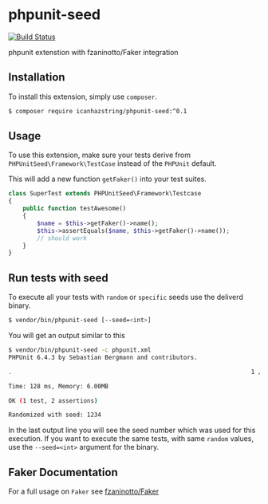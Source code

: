 # phpunit-seed

[![Build Status](https://api.travis-ci.org/icanhazstring/phpunit-seed.svg?branch=master)](https://travis-ci.org/icanhazstring/phpunit-seed)

phpunit extenstion with fzaninotto/Faker integration

## Installation

To install this extension, simply use `composer`.

```bash
$ composer require icanhazstring/phpunit-seed:^0.1
```

## Usage

To use this extension, make sure your tests derive from 
`PHPUnitSeed\Framework\TestCase` instead of the `PHPUnit` default.

This will add a new function `getFaker()` into your test suites.

```php
class SuperTest extends PHPUnitSeed\Framework\Testcase
{
    public function testAwesome()
    {
        $name = $this->getFaker()->name();
        $this->assertEquals($name, $this->getFaker()->name());
        // should work
    }
}
```

## Run tests with seed

To execute all your tests with `random` or `specific` seeds use the deliverd binary.

```bash
$ vendor/bin/phpunit-seed [--seed=<int>]
```

You will get an output similar to this

```bash
$ vendor/bin/phpunit-seed -c phpunit.xml
PHPUnit 6.4.3 by Sebastian Bergmann and contributors.

.                                                                   1 / 1 (100%)

Time: 128 ms, Memory: 6.00MB

OK (1 test, 2 assertions)

Randomized with seed: 1234
```

In the last output line you will see the seed number which was used for this execution.
If you want to execute the same tests, with same `random` values, use the `--seed=<int>` argument
for the binary.

## Faker Documentation
For a full usage on `Faker` see [fzaninotto/Faker](https://github.com/fzaninotto/Faker)
